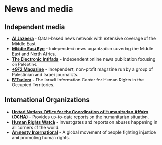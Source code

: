 # News and media

## Independent media

- [**Al Jazeera**](https://www.aljazeera.com/where/gaza-strip/) - Qatar-based news network with extensive coverage of the Middle East.
- [**Middle East Eye**](https://www.middleeasteye.net/news/gaza) - Independent news organization covering the Middle East and North Africa.
- [**The Electronic Intifada**](https://electronicintifada.net/) - Independent online news publication focusing on Palestine.
- [**+972 Magazine**](https://www.972mag.com/) - Independent, non-profit magazine run by a group of Palestinian and Israeli journalists.
- [**B'Tselem**](https://www.btselem.org/) - The Israeli Information Center for Human Rights in the Occupied Territories.

## International Organizations

- [**United Nations Office for the Coordination of Humanitarian Affairs (OCHA)**](https://www.ochaopt.org/) - Provides up-to-date reports on the humanitarian situation.
- [**Human Rights Watch**](https://www.hrw.org/middle-east/n-africa/israel/palestine) - Investigates and reports on abuses happening in all corners of the world.
- [**Amnesty International**](https://www.amnesty.org/en/location/middle-east-and-north-africa/israel-and-occupied-palestinian-territories/) - A global movement of people fighting injustice and promoting human rights.

